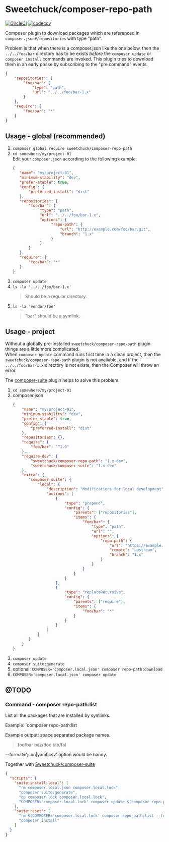# Sweetchuck/composer-repo-path

[![CircleCI](https://circleci.com/gh/Sweetchuck/composer-repo-path/tree/1.x.svg?style=svg)](https://circleci.com/gh/Sweetchuck/composer-repo-path/?branch=1.x)
[![codecov](https://codecov.io/gh/Sweetchuck/composer-repo-path/branch/1.x/graph/badge.svg?token=J4L164YSGO)](https://app.codecov.io/gh/Sweetchuck/composer-repo-path/branch/1.x)

Composer plugin to download packages which are referenced in
`composer.json#/repositories` with type "path".

Problem is that when there is a composer.json like the one below, then the
`../../foo/bar` directory has to be exists _before_ the `composer update` or
`composer install` commands are invoked. This plugin tries to download them in
an early phase by subscribing to the "pre command" events.
```json
{
    "repositories": {
        "foo/bar": {
            "type": "path",
            "url": "../../foo/bar-1.x"
        }
    },
    "require": {
        "foo/bar": "*"
    }
}
```


## Usage - global (recommended)

1. `composer global require sweetchuck/composer-repo-path`
2. `cd somewhere/my/project-01`  
   Edit your `composer.json` according to the following example:
   ```json
   {
      "name": "my/project-01",
      "minimum-stability": "dev",
      "prefer-stable": true,
      "config": {
          "preferred-install": "dist"
      },
      "repositories": {
          "foo/bar": {
               "type": "path",
               "url": "../../foo/bar-1.x",
               "options": {
                    "repo-path": {
                        "url": "http://example.com/foo/bar.git",
                        "branch": "1.x"
                    }
               } 
          }
      },
      "require": {
          "foo/bar": "*"
      }
   }
   ```
3. `composer update`
4. `ls -la '../../foo/bar-1.x'`
   >  Should be a regular directory.
5. `ls -la 'vendor/foo'`
   >  "bar" should be a symlink.


## Usage - project

Without a globally pre-installed `sweetchuck/composer-repo-path` plugin things
are a little more complicated.  
When `composer update` command runs first time in a clean project, then the
`sweetchuck/composer-repo-path` plugin is not available, and if the
`../../foo/bar-1.x` directory is not exists, then the Composer will throw an
error.

The [composer-suite](https://github.com/Sweetchuck/composer-suite) plugin helps
to solve this problem.

1. `cd somewhere/my/project-01`
2. composer.json
   ```json
   {
       "name": "my/project-01",
       "minimum-stability": "dev",
       "prefer-stable": true,
       "config": {
           "preferred-install": "dist"
       },
       "repositories": {},
       "require": {
           "foo/bar": "^1.0"
       },
       "require-dev": {
           "sweetchuck/composer-repo-path": "1.x-dev",
           "sweetchuck/composer-suite": "1.x-dev"
       },
       "extra": {
          "composer-suite": {
              "local": {
                  "description": "Modifications for local development",
                  "actions": [
                      {
                          "type": "prepend",
                          "config": {
                              "parents": ["repositories"],
                              "items": {
                                  "foo/bar": {
                                      "type": "path",
                                      "url": "",
                                      "options": {
                                          "repo-path": {
                                              "url": "https://example.com/foo/bar.git",
                                              "remote": "upstream",
                                              "branch": "1.x"
                                          }
                                      }
                                  }
                              }
                          }
                      },
                      {
                          "type": "replaceRecursive",
                          "config": {
                              "parents": ["require"],
                              "items": {
                                  "foo/bar": "*"
                              }
                          }
                      }
                  ]
              }
          }
       }
   }
   ```
3. `composer update`
4. `composer suite:generate`
5. optional: `COMPOSER='composer.local.json' composer repo-path:download`
6. `COMPOSER='composer.local.json' composer update`


## @TODO


### Command - composer repo-path:list

List all the packages that are installed by symlinks.

Example: `composer repo-path:list

Example output: space separated package names.

> foo/bar baz/doo tab/fal

--format='json|yaml|csv' option would be handy.

Together with [Sweetchuck/composer-suite](https://github.com/Sweetchuck/composer-suite)
```json
{
  "scripts": {
    "suite:install:local": [
      "rm composer.local.json composer.local.lock",
      "composer suite:generate",
      "cp composer.lock composer.local.lock",
      "COMPOSER='composer.local.lock' composer update $(composer repo-path:list)"
    ],
    "suite:reset": [
      "rm $(COMPOSER='composer.local.lock' composer repo-path:list --format=json | jq 'find install dirs of the symlinked packages')",
      "composer install"
    ]
  }
}
```
